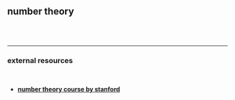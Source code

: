 ## number theory

<br>


<br>

---

### external resources

<br>

* **[number theory course by stanford](https://crypto.stanford.edu/pbc/notes/numbertheory/)**
  
